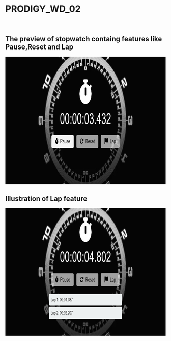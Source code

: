 # PRODIGY_WD_02
<br>
<h2>The preview of stopwatch containg features like <b>Pause</b>,<b>Reset</b> and <b>Lap</b></h2>
<img style="height:400px; width: 600px" src="Preview1.png" />
<h2>Illustration of <b>Lap</b> feature</h2>
<img style="height:400px; width: 600px" src="Preview2.png" />
